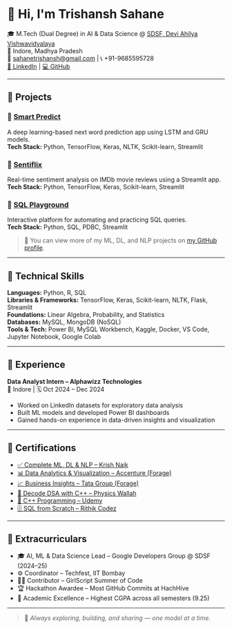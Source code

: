 # 👋 Hi, I'm Trishansh Sahane

🎓 M.Tech (Dual Degree) in AI & Data Science @ [SDSF, Devi Ahilya Vishwavidyalaya](https://dsf.dauniv.ac.in/)  
📍 Indore, Madhya Pradesh  
📧 sahanetrishansh@gmail.com | 📞 +91-9685595728  
[🔗 LinkedIn](https://www.linkedin.com/in/trishansh-sahane2610/) | [💻 GitHub](https://github.com/trish-2610)

---

## 🚀 Projects

### 🔹 [Smart Predict](https://github.com/trish-2610/Smart-Predict)  
A deep learning-based next word prediction app using LSTM and GRU models.  
**Tech Stack:** Python, TensorFlow, Keras, NLTK, Scikit-learn, Streamlit  

### 🔹 [Sentiflix](https://github.com/trish-2610/Sentiflix)  
Real-time sentiment analysis on IMDb movie reviews using a Streamlit app.  
**Tech Stack:** Python, TensorFlow, Keras, Scikit-learn, Streamlit  

### 🔹 [SQL Playground](https://github.com/trish-2610/SQL-Playground)  
Interactive platform for automating and practicing SQL queries.  
**Tech Stack:** Python, SQL, PDBC, Streamlit  

> 📌 You can view more of my ML, DL, and NLP projects on [my GitHub profile](https://github.com/trish-2610).

---

## 🧠 Technical Skills

**Languages:** Python, R, SQL  
**Libraries & Frameworks:** TensorFlow, Keras, Scikit-learn, NLTK, Flask, Streamlit  
**Foundations:** Linear Algebra, Probability, and Statistics  
**Databases:** MySQL, MongoDB (NoSQL)  
**Tools & Tech:** Power BI, MySQL Workbench, Kaggle, Docker, VS Code, Jupyter Notebook, Google Colab  

---

## 💼 Experience

**Data Analyst Intern – Alphawizz Technologies**  
📍 Indore | 🗓️ Oct 2024 – Dec 2024  
- Worked on LinkedIn datasets for exploratory data analysis  
- Built ML models and developed Power BI dashboards  
- Gained hands-on experience in data-driven insights and visualization  

---

## 📜 Certifications

- [✅ Complete ML, DL & NLP – Krish Naik](https://pwskills.com/learn/certificate/d6fe0595-01ae-4c78-ba11-7ae9a5d5f29f/)
- [📊 Data Analytics & Visualization – Accenture (Forage)](https://forage-uploads-prod.s3.amazonaws.com/completion-certificates/Accenture%20North%20America/hzmoNKtzvAzXsEqx8_Accenture%20North%20America_i4Fi6hfEuipLP24Jx_1722056334113_completion_certificate.pdf)
- [📈 Business Insights – Tata Group (Forage)](https://forage-uploads-prod.s3.amazonaws.com/completion-certificates/Tata/MyXvBcppsW2FkNYCX_Tata%20Group_i4Fi6hfEuipLP24Jx_1722954737957_completion_certificate.pdf)
- [🧠 Decode DSA with C++ – Physics Wallah](https://pwskills.com/learn/certificate/d6fe0595-01ae-4c78-ba11-7ae9a5d5f29f/)
- [🔧 C++ Programming – Udemy](https://www.udemy.com/certificate/UC-909b0861-2ca4-46f9-93ad-54698e677a1c/)
- [🗄️ SQL from Scratch – Rithik Codez](https://www.rithikcodez.com/share-certificate?serialno=LBZ7I7XX)

---

## 🌟 Extracurriculars

- 🎓 AI, ML & Data Science Lead – Google Developers Group @ SDSF (2024–25)
- ⚙️ Coordinator – Techfest, IIT Bombay
- 👩‍💻 Contributor – GirlScript Summer of Code
- 🏆 Hackathon Awardee – Most GitHub Commits at HachHive
- 🥇 Academic Excellence – Highest CGPA across all semesters (9.25)

---

> 📌 *Always exploring, building, and sharing — one model at a time.*


